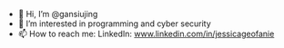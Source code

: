 - 👋 Hi, I’m @gansiujing
- 👀 I’m interested in programming and cyber security
- 📫 How to reach me: 
      LinkedIn: www.linkedin.com/in/jessicageofanie

<!---
gansiujing/gansiujing is a ✨ special ✨ repository because its `README.md` (this file) appears on your GitHub profile.
You can click the Preview link to take a look at your changes.
--->
